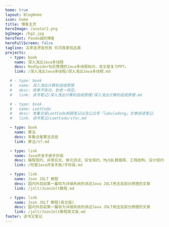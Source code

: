 ```yaml
---
home: true
layout: BlogHome
icon: home
title: 博客主页
heroImage: /avatar2.png
bgImage: /bg2.jpg
heroText: Panda诚的博客
heroFullScreen: false
tagline: 古来圣贤皆贫贱 何况我辈孤且直
projects:
  - type: book
    name: 深入浅出Java多线程
    desc: RedSpider社区整理的Java多线程知识，本文是复习PPT。
    link: /深入浅出Java多线程/深入浅出Java多线程.md

  # - type: book
  #   name: 深入浅出计算机组成原理
  #   desc: 练拳不练功，到老一场空。
  #   link: 读书笔记/深入浅出计算机组成原理/深入浅出计算机组成原理.md

  # - type: book
  #   name: LeetCode
  #   desc: 本集合是LeetCode刷题笔记以及公众号「labuladong」文章阅读笔记。
  #   link: 读书笔记/LeetCode/sfxc.md

  - type: book
    name: 算法
    desc: 本集合是算法总结
    link: 算法/sf.md

  - type: link
    name: Java开发手册手抄版
    desc: 编程规约、异常日志、单元测试、安全规约、MySQL数据库、工程结构、设计规约
    link: /阿里Java开发手册/手抄版.md

  - type: link
    name: Json JOLT 教程
    desc: 国内外目前第一篇较为详细系统的讲述Java JOLT用法及部分原理的文章
    link: /jolt/JsonJolt教程.md

  - type: link
    name: Json JOLT 教程(英文版)
    desc: 国内外目前第一篇较为详细系统的讲述Java JOLT用法及部分原理的文章
    link: /jolt/JsonJolt教程英文版.md
footer: 读书又笔记
---
```

